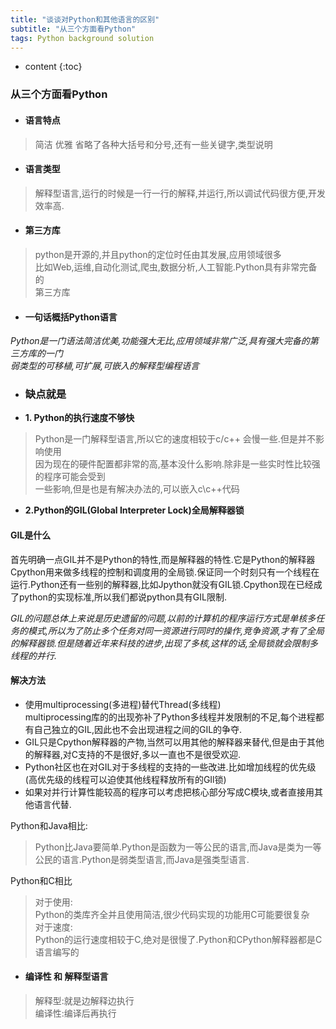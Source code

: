 ```yaml
---
title: "谈谈对Python和其他语言的区别"
subtitle: "从三个方面看Python"
tags: Python background solution
---
```







* content
{:toc}






<article class="_2rhmJa">
    <h3>从三个方面看Python</h3>
    <ul>
        <li>
            <h4>语言特点</h4>
        </li>
    </ul>
    <blockquote>
        <p>简洁 优雅 省略了各种大括号和分号,还有一些关键字,类型说明</p>
    </blockquote>
    <ul>
        <li>
            <h4>语言类型</h4>
        </li>
    </ul>
    <blockquote>
        <p>解释型语言,运行的时候是一行一行的解释,并运行,所以调试代码很方便,开发效率高.</p>
    </blockquote>
    <ul>
        <li>
            <h4>第三方库</h4>
        </li>
    </ul>
    <blockquote>
        <p>python是开源的,并且python的定位时任由其发展,应用领域很多<br>
            比如Web,运维,自动化测试,爬虫,数据分析,人工智能.Python具有非常完备的<br>
            第三方库</p>
    </blockquote>
    <ul>
        <li>
            <h4>一句话概括Python语言</h4>
        </li>
    </ul>
    <p><em>Python是一门语法简洁优美,功能强大无比,应用领域非常广泛,具有强大完备的第三方库的一门<br>
        弱类型的可移植,可扩展,可嵌入的解释型编程语言</em></p>
    <ul>
        <li>
            <h3>缺点就是</h3>
        </li>
        <li><strong>1. Python的执行速度不够快</strong></li>
    </ul>
    <blockquote>
        <p>Python是一门解释型语言,所以它的速度相较于c/c++ 会慢一些.但是并不影响使用<br>
            因为现在的硬件配置都非常的高,基本没什么影响.除非是一些实时性比较强的程序可能会受到<br>
            一些影响,但是也是有解决办法的,可以嵌入c\c++代码</p>
    </blockquote>
    <ul>
        <li><strong>2.Python的GIL(Global Interpreter Lock)全局解释器锁</strong></li>
    </ul>
    <h4>GIL是什么</h4>
    <p>
        首先明确一点GIL并不是Python的特性,而是解释器的特性.它是Python的解释器Cpython用来做多线程的控制和调度用的全局锁.保证同一个时刻只有一个线程在运行.Python还有一些别的解释器,比如Jpython就没有GIL锁.Cpython现在已经成了python的实现标准,所以我们都说python具有GIL限制.</p>
    <p><em>GIL的问题总体上来说是历史遗留的问题,以前的计算机的程序运行方式是单核多任务的模式,所以为了防止多个任务对同一资源进行同时的操作,竞争资源,才有了全局的解释器锁.但是随着近年来科技的进步,出现了多核,这样的话,全局锁就会限制多线程的并行.</em>
    </p>
    <h4>解决方法</h4>
    <ul>
        <li>使用multiprocessing(多进程)替代Thread(多线程)<br>
            multiprocessing库的的出现弥补了Python多线程并发限制的不足,每个进程都有自己独立的GIL,因此也不会出现进程之间的GIL的争夺.
        </li>
        <li>GIL只是Cpython解释器的产物,当然可以用其他的解释器来替代,但是由于其他的解释器,对C支持的不是很好,多以一直也不是很受欢迎.</li>
        <li>Python社区也在对GIL对于多线程的支持的一些改进.比如增加线程的优先级(高优先级的线程可以迫使其他线程释放所有的GIl锁)</li>
        <li>如果对并行计算性能较高的程序可以考虑把核心部分写成C模块,或者直接用其他语言代替.</li>
    </ul>
    <p>Python和Java相比:</p>
    <blockquote>
        <p>Python比Java要简单.Python是函数为一等公民的语言,而Java是类为一等公民的语言.Python是弱类型语言,而Java是强类型语言.</p>
    </blockquote>
    <p>Python和C相比</p>
    <blockquote>
        <p>对于使用:<br>
            Python的类库齐全并且使用简洁,很少代码实现的功能用C可能要很复杂<br>
            对于速度:<br>
            Python的运行速度相较于C,绝对是很慢了.Python和CPython解释器都是C语言编写的</p>
    </blockquote>
    <ul>
        <li>
            <h4>编译性 和 解释型语言</h4>
        </li>
    </ul>
    <blockquote>
        <p>解释型:就是边解释边执行<br>
            编译性:编译后再执行</p>
    </blockquote>
</article>